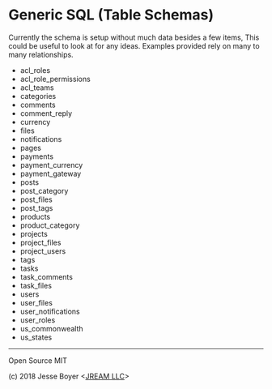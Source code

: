 # Generic SQL (Table Schemas)

Currently the schema is setup without much data besides a few items, This could be useful to look at for any ideas.
Examples provided rely on many to many relationships.

- acl_roles
- acl_role_permissions
- acl_teams
- categories
- comments
- comment_reply
- currency
- files
- notifications
- pages
- payments
- payment_currency
- payment_gateway
- posts
- post_category
- post_files
- post_tags
- products
- product_category
- projects
- project_files
- project_users
- tags
- tasks
- task_comments
- task_files
- users
- user_files
- user_notifications
- user_roles
- us_commonwealth
- us_states

---

Open Source MIT

(c) 2018 Jesse Boyer <[JREAM LLC](https://jream.com)>
